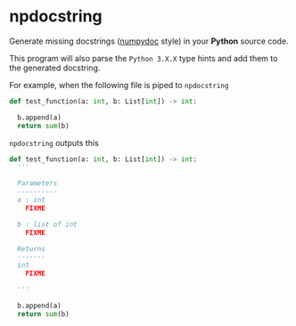 # npdocstring

Generate missing docstrings ([numpydoc](https://github.com/numpy/numpy/blob/master/doc/HOWTO_DOCUMENT.rst.txt) style) in your **Python** source code.

This program will also parse the `Python 3.X.X` type hints and add them to the
generated docstring.

For example, when the following file is piped to `npdocstring`

```python
def test_function(a: int, b: List[int]) -> int:

  b.append(a)
  return sum(b)
```

`npdocstring` outputs this

```python
def test_function(a: int, b: List[int]) -> int:
  '''

  Parameters
  ----------
  a : int
    FIXME

  b : list of int
    FIXME

  Returns
  -------
  int
    FIXME

  '''

  b.append(a)
  return sum(b)
```
